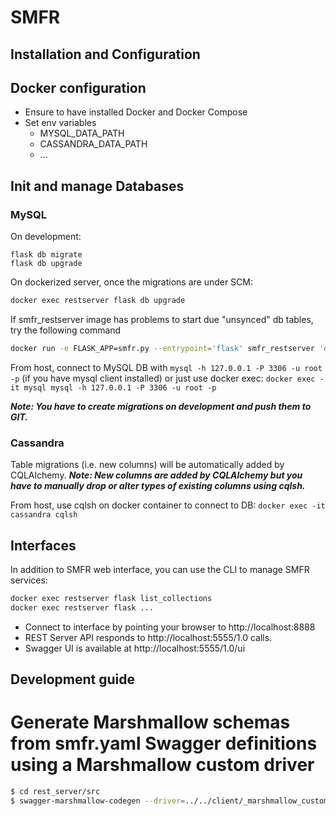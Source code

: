 # SMFR

## Installation and Configuration

## Docker configuration

- Ensure to have installed Docker and Docker Compose
- Set env variables
  -  MYSQL_DATA_PATH
  -  CASSANDRA_DATA_PATH
  -  ...

## Init and manage Databases

### MySQL

On development:

```
flask db migrate
flask db upgrade
```

On dockerized server, once the migrations are under SCM:

```bash
docker exec restserver flask db upgrade
```

If smfr_restserver image has problems to start due "unsynced" db tables, try the following command

```bash
docker run -e FLASK_APP=smfr.py --entrypoint='flask' smfr_restserver 'db upgrade'
```

From host, connect to MySQL DB with `mysql -h 127.0.0.1 -P 3306 -u root -p` (if you have mysql client installed) or just use docker exec:
`docker exec -it mysql mysql -h 127.0.0.1 -P 3306 -u root -p`

**_Note: You have to create migrations on development and push them to GIT._**


### Cassandra

Table migrations (i.e. new columns) will be automatically added by CQLAlchemy.
**_Note: New columns are added by CQLAlchemy but you have to manually drop or alter types of existing columns using cqlsh._**

From host, use cqlsh on docker container to connect to DB: `docker exec -it cassandra cqlsh`


## Interfaces


In addition to SMFR web interface, you can use the CLI to manage SMFR services:

```bash
docker exec restserver flask list_collections
docker exec restserver flask ...
```


- Connect to interface by pointing your browser to http://localhost:8888
- REST Server API responds to http://localhost:5555/1.0 calls.
- Swagger UI is available at http://localhost:5555/1.0/ui


## Development guide

# Generate Marshmallow schemas from smfr.yaml Swagger definitions using a Marshmallow custom driver

```bash
$ cd rest_server/src
$ swagger-marshmallow-codegen --driver=../../client/_marshmallow_custom.py:CustomDriver swagger/smfr.yaml > ../../client/marshmallow.py
```